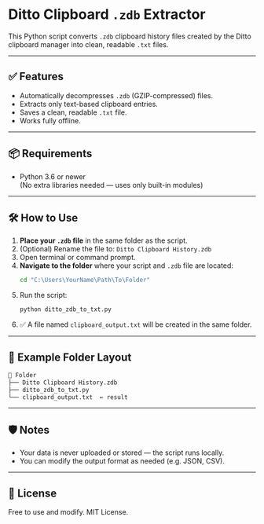 # Ditto Clipboard `.zdb` Extractor

This Python script converts `.zdb` clipboard history files created by the Ditto clipboard manager into clean, readable `.txt` files.

---

## ✅ Features

- Automatically decompresses `.zdb` (GZIP-compressed) files.
- Extracts only text-based clipboard entries.
- Saves a clean, readable `.txt` file.
- Works fully offline.

---

## 📦 Requirements

- Python 3.6 or newer  
(No extra libraries needed — uses only built-in modules)

---

## 🛠 How to Use

1. **Place your `.zdb` file** in the same folder as the script.
2. (Optional) Rename the file to: `Ditto Clipboard History.zdb`
3. Open terminal or command prompt.
4. **Navigate to the folder** where your script and `.zdb` file are located:
   ```bash
   cd "C:\Users\YourName\Path\To\Folder"
   ```
5. Run the script:
   ```bash
   python ditto_zdb_to_txt.py
   ```
6. ✅ A file named `clipboard_output.txt` will be created in the same folder.

---

## 📁 Example Folder Layout

```bash
📂 Folder
├── Ditto Clipboard History.zdb
├── ditto_zdb_to_txt.py
└── clipboard_output.txt  ← result
```

---

## 🛡️ Notes

- Your data is never uploaded or stored — the script runs locally.
- You can modify the output format as needed (e.g. JSON, CSV).

---

## 📜 License

Free to use and modify. MIT License.